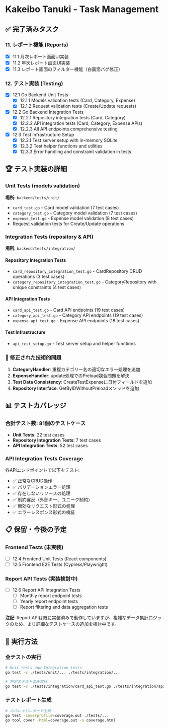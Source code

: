 # Kakeibo Tanuki - Task Management

## ✅ 完了済みタスク

### 11. レポート機能 (Reports)
- [x] 11.1 月次レポート画面UI実装
- [x] 11.2 年次レポート画面UI実装
- [x] 11.3 レポート画面のフィルター機能（白画面バグ修正）

### 12. テスト実装 (Testing)
- [x] 12.1 Go Backend Unit Tests
  - [x] 12.1.1 Models validation tests (Card, Category, Expense)
  - [x] 12.1.2 Request validation tests (Create/Update requests)
- [x] 12.2 Go Backend Integration Tests
  - [x] 12.2.1 Repository integration tests (Card, Category)
  - [x] 12.2.2 API integration tests (Card, Category, Expense APIs)
  - [x] 12.2.3 All API endpoints comprehensive testing
- [x] 12.3 Test Infrastructure Setup
  - [x] 12.3.1 Test server setup with in-memory SQLite
  - [x] 12.3.2 Test helper functions and utilities
  - [x] 12.3.3 Error handling and constraint validation in tests

## 🏆 テスト実装の詳細

### Unit Tests (models validation)
**場所:** `backend/tests/unit/`
- `card_test.go` - Card model validation (7 test cases)
- `category_test.go` - Category model validation (7 test cases)
- `expense_test.go` - Expense model validation (8 test cases)
- Request validation tests for Create/Update operations

### Integration Tests (repository & API)
**場所:** `backend/tests/integration/`

#### Repository Integration Tests
- `card_repository_integration_test.go` - CardRepository CRUD operations (3 test cases)
- `category_repository_integration_test.go` - CategoryRepository with unique constraints (4 test cases)

#### API Integration Tests
- `card_api_test.go` - Card API endpoints (19 test cases)
- `category_api_test.go` - Category API endpoints (19 test cases)
- `expense_api_test.go` - Expense API endpoints (18 test cases)

#### Test Infrastructure
- `api_test_setup.go` - Test server setup and helper functions

### 🔧 修正された技術的問題

1. **CategoryHandler**: 重複カテゴリー名の適切なエラー処理を追加
2. **ExpenseHandler**: update処理でのPreload競合問題を解決
3. **Test Data Consistency**: CreateTestExpenseに日付フィールドを追加
4. **Repository Interface**: GetByIDWithoutPreloadメソッドを追加

## 📊 テストカバレッジ

### 合計テスト数: 81個のテストケース
- **Unit Tests**: 22 test cases
- **Repository Integration Tests**: 7 test cases  
- **API Integration Tests**: 52 test cases

### API Integration Tests Coverage
各APIエンドポイントで以下をテスト:
- ✅ 正常なCRUD操作
- ✅ バリデーションエラー処理
- ✅ 存在しないリソースの処理
- ✅ 制約違反（外部キー、ユニーク制約）
- ✅ 無効なリクエスト形式の処理
- ✅ エラーレスポンス形式の検証

## 📋 保留・今後の予定

### Frontend Tests (未実装)
- [ ] 12.4 Frontend Unit Tests (React components)
- [ ] 12.5 Frontend E2E Tests (Cypress/Playwright)

### Report API Tests (実装検討中)
- [ ] 12.6 Report API Integration Tests
  - [ ] Monthly report endpoint tests
  - [ ] Yearly report endpoint tests
  - [ ] Report filtering and data aggregation tests
  
**注記**: Report APIは既に実装済みで動作していますが、複雑なデータ集計ロジックのため、より詳細なテストケースの追加を検討中です。

## 🚀 実行方法

### 全テストの実行
```bash
# Unit tests and Integration tests
go test -v ./tests/unit/... ./tests/integration/...

# 特定のテストのみ実行
go test -v ./tests/integration/card_api_test.go ./tests/integration/api_test_setup.go
```

### テストレポート生成
```bash
# カバレッジレポート生成
go test -coverprofile=coverage.out ./tests/...
go tool cover -html=coverage.out -o coverage.html
```